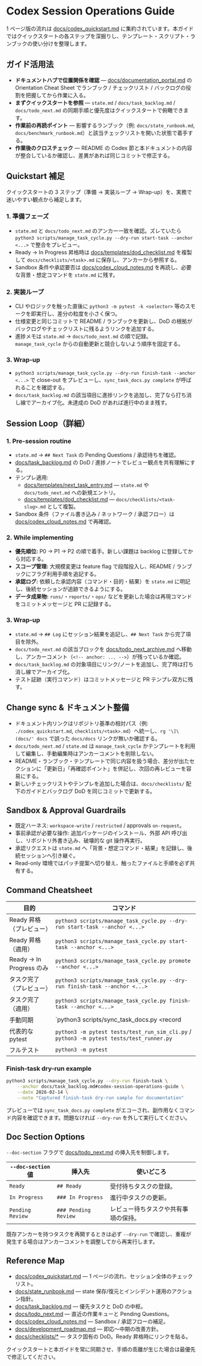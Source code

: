 # Codex Session Operations Guide

1 ページ版の流れは [docs/codex_quickstart.md](codex_quickstart.md) に集約されています。本ガイドではクイックスタートの各ステップを深掘りし、テンプレート・スクリプト・ランブックの使い分けを整理します。

## ガイド活用法
- **ドキュメントハブで位置関係を確認** — [docs/documentation_portal.md](documentation_portal.md) の Orientation Cheat Sheet でランブック / チェックリスト / バックログの役割を把握してから作業に入る。
- **まずクイックスタートを参照** — `state.md` / `docs/task_backlog.md` / `docs/todo_next.md` の同期手順と優先度はクイックスタートで俯瞰できます。
- **作業前の再読ポイント** — 影響するランブック（例: `docs/state_runbook.md`, `docs/benchmark_runbook.md`）と該当チェックリストを開いた状態で着手する。
- **作業後のクロスチェック** — README の Codex 節と本ドキュメントの内容が整合しているか確認し、差異があれば同じコミットで修正する。

## Quickstart 補足
クイックスタートの 3 ステップ（準備 → 実装ループ → Wrap-up）を、実務で迷いやすい観点から補足します。

### 1. 準備フェーズ
- `state.md` と `docs/todo_next.md` のアンカー一致を確認。ズレていたら `python3 scripts/manage_task_cycle.py --dry-run start-task --anchor <...>` で整合をプレビュー。
- Ready → In Progress 昇格時は [docs/templates/dod_checklist.md](templates/dod_checklist.md) を複製して `docs/checklists/<task>.md` に保存し、アンカーから参照する。
- Sandbox 条件や承認要否は [docs/codex_cloud_notes.md](codex_cloud_notes.md) を再読し、必要な背景・想定コマンドを `state.md` に残す。

### 2. 実装ループ
- CLI やロジックを触った直後に `python3 -m pytest -k <selector>` 等のスモークを即実行し、差分の粒度を小さく保つ。
- 仕様変更と同じコミットで README / ランブックを更新し、DoD の根拠がバックログやチェックリストに残るようリンクを追加する。
- 進捗メモは `state.md` → `docs/todo_next.md` の順で記録。`manage_task_cycle` からの自動更新と競合しないよう順序を固定する。

### 3. Wrap-up
- `python3 scripts/manage_task_cycle.py --dry-run finish-task --anchor <...>` で close-out をプレビューし、`sync_task_docs.py complete` が呼ばれることを確認する。
- `docs/task_backlog.md` の該当項目に進捗リンクを追加し、完了なら打ち消し線でアーカイブ化。未達成の DoD があれば進行中のまま残す。

## <a id="pre-session-routine"></a>Session Loop（詳細）

### 1. Pre-session routine
- `state.md` → `## Next Task` の Pending Questions / 承認待ちを確認。
- [docs/task_backlog.md](task_backlog.md) の DoD / 進捗ノートでレビュー観点を共有理解にする。
- テンプレ適用:
  - [docs/templates/next_task_entry.md](templates/next_task_entry.md) — `state.md` や `docs/todo_next.md` への新規エントリ。
  - [docs/templates/dod_checklist.md](templates/dod_checklist.md) — `docs/checklists/<task-slug>.md` として複製。
- Sandbox 条件（ファイル書き込み / ネットワーク / 承認フロー）は [docs/codex_cloud_notes.md](codex_cloud_notes.md) で再確認。

### <a id="session-loop-detail"></a>2. While implementing
- **優先順位:** P0 → P1 → P2 の順で着手。新しい課題は backlog に登録してから対応する。
- **スコープ管理:** 大規模変更は feature flag で段階投入し、README / ランブックにフラグ利用手順を追記する。
- **承認ログ:** 依頼した承認内容（コマンド・目的・結果）を `state.md` に明記し、後続セッションが追跡できるようにする。
- **データ成果物:** `runs/`・`reports/`・`ops/` などを更新した場合は再現コマンドをコミットメッセージと PR に記録する。

### 3. Wrap-up
- `state.md` → `## Log` にセッション結果を追記し、`## Next Task` から完了項目を除外。
- `docs/todo_next.md` の該当ブロックを [docs/todo_next_archive.md](todo_next_archive.md) へ移動し、アンカーコメント（`<!-- anchor: ... -->`）が残っているか確認。
- `docs/task_backlog.md` の対象項目にリンク/ノートを追加し、完了時は打ち消し線でアーカイブ化。
- テスト証跡（実行コマンド）はコミットメッセージと PR テンプレ双方に残す。

## <a id="change-sync"></a>Change sync & ドキュメント整備
- ドキュメント内リンクはリポジトリ基準の相対パス（例: `./codex_quickstart.md`, `checklists/<task>.md`）へ統一し、`rg '\]\(docs/' docs` で誤った `docs/docs` リンクが無いか確認する。
- `docs/todo_next.md` / `state.md` は `manage_task_cycle` かテンプレートを利用して編集し、手動編集時はアンカーコメントを削除しない。
- README・ランブック・テンプレートで同じ内容を扱う場合、差分が出たセクションに「更新日」「再確認ポイント」を併記し、次回の再レビューを容易にする。
- 新しいチェックリストやテンプレを追加した場合は、`docs/checklists/` 配下のガイドとバックログ DoD を同じコミットで更新する。

## Sandbox & Approval Guardrails
- 既定ハーネス: `workspace-write` / `restricted` / approvals `on-request`。
- 事前承認が必要な操作: 追加パッケージのインストール、外部 API 呼び出し、リポジトリ外書き込み、破壊的な git 操作再実行。
- 承認リクエストは `state.md` へ「背景・想定コマンド・結果」を記録し、後続セッションへ引き継ぐ。
- Read-only 環境ではパッチ提案へ切り替え、触ったファイルと手順を必ず共有する。

## Command Cheatsheet

| 目的 | コマンド |
| --- | --- |
| Ready 昇格（プレビュー） | `python3 scripts/manage_task_cycle.py --dry-run start-task --anchor <...>` |
| Ready 昇格（適用） | `python3 scripts/manage_task_cycle.py start-task --anchor <...>` |
| Ready → In Progress のみ | `python3 scripts/manage_task_cycle.py promote --anchor <...>` |
| タスク完了（プレビュー） | `python3 scripts/manage_task_cycle.py --dry-run finish-task --anchor <...>` |
| タスク完了（適用） | `python3 scripts/manage_task_cycle.py finish-task --anchor <...>` |
| 手動同期 | `python3 scripts/sync_task_docs.py <record|promote|complete> ...` |
| 代表的な pytest | `python3 -m pytest tests/test_run_sim_cli.py` / `python3 -m pytest tests/test_runner.py` |
| フルテスト | `python3 -m pytest` |

### Finish-task dry-run example

```bash
python3 scripts/manage_task_cycle.py --dry-run finish-task \
    --anchor docs/task_backlog.md#codex-session-operations-guide \
    --date 2026-02-14 \
    --note "Captured finish-task dry-run sample for documentation"
```

プレビューでは `sync_task_docs.py complete` がエコーされ、副作用なくコマンド内容を確認できます。問題なければ `--dry-run` を外して実行してください。

## <a id="doc-section-options"></a>Doc Section Options

`--doc-section` フラグで [docs/todo_next.md](todo_next.md) の挿入先を制御します。

| `--doc-section` 値 | 挿入先 | 使いどころ |
| --- | --- | --- |
| `Ready` | `## Ready` | 受付待ちタスクの登録。
| `In Progress` | `### In Progress` | 進行中タスクの更新。
| `Pending Review` | `### Pending Review` | レビュー待ちタスクや共有事項の保持。

既存アンカーを持つタスクを再開するときは必ず `--dry-run` で確認し、重複が発生する場合はアンカーコメントを調整してから再実行します。

## Reference Map
- [docs/codex_quickstart.md](codex_quickstart.md) — 1 ページの流れ、セッション全体のチェックリスト。
- [docs/state_runbook.md](state_runbook.md) — state 保存/復元とインシデント運用のアクション指針。
- [docs/task_backlog.md](task_backlog.md) — 優先タスクと DoD の中枢。
- [docs/todo_next.md](todo_next.md) — 直近の作業キューと Pending Questions。
- [docs/codex_cloud_notes.md](codex_cloud_notes.md) — Sandbox / 承認フローの補足。
- [docs/development_roadmap.md](development_roadmap.md) — 即応〜中期の改善方針。
- [docs/checklists/*](checklists) — タスク固有の DoD。Ready 昇格時にリンクを貼る。

クイックスタートと本ガイドを常に同期させ、手順の乖離が生じた場合は最優先で修正してください。
